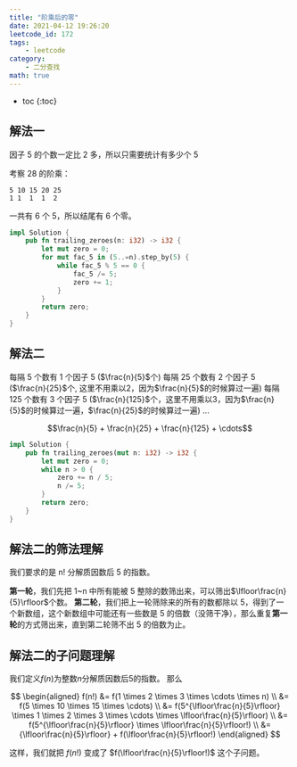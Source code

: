 ```yaml
---
title: "阶乘后的零"
date: 2021-04-12 19:26:20
leetcode_id: 172
tags:
    - leetcode
category:
    - 二分查找
math: true
---
```


* toc
{:toc}

## 解法一

因子 5 的个数一定比 2 多，所以只需要统计有多少个 5

考察 28 的阶乘：
```text
5 10 15 20 25
1 1  1  1  2
```
一共有 6 个 5，所以结尾有 6 个零。

```rust
impl Solution {
    pub fn trailing_zeroes(n: i32) -> i32 {
        let mut zero = 0;
        for mut fac_5 in (5..=n).step_by(5) {
            while fac_5 % 5 == 0 {
                fac_5 /= 5;
                zero += 1;
            }
        }
        return zero;
    }
}
```

## 解法二

每隔 5 个数有 1 个因子 5  ($\frac{n}{5}$个)
每隔 25 个数有 2 个因子 5  ($\frac{n}{25}$个, 这里不用乘以$2$，因为$\frac{n}{5}$的时候算过一遍)
每隔 125 个数有 3 个因子 5  ($\frac{n}{125}$个，这里不用乘以$3$，因为$\frac{n}{5}$的时候算过一遍，$\frac{n}{25}$的时候算过一遍)
...

$$\frac{n}{5} + \frac{n}{25} + \frac{n}{125} + \cdots$$


```rust
impl Solution {
    pub fn trailing_zeroes(mut n: i32) -> i32 {
        let mut zero = 0;
        while n > 0 {
            zero += n / 5;
            n /= 5;
        }
        return zero;
    }
}
```

## 解法二的筛法理解
我们要求的是 n! 分解质因数后 5 的指数。

**第一轮**，我们先把 1~n 中所有能被 5 整除的数筛出来，可以筛出$\lfloor\frac{n}{5}\rfloor$个数。
**第二轮**，我们把上一轮筛除来的所有的数都除以 5，得到了一个新数组，这个新数组中可能还有一些数是 5 的倍数（没筛干净），那么重复**第一轮**的方式筛出来，直到第二轮筛不出 5 的倍数为止。

## 解法二的子问题理解
我们定义$f(n)$为整数$n$分解质因数后$5$的指数。
那么

$$
\begin{aligned}
f(n!) &= f(1 \times 2 \times 3 \times \cdots \times n) \\
&= f(5 \times 10 \times 15 \times \cdots) \\
&= f(5^{\lfloor\frac{n}{5}\rfloor} \times 1 \times 2 \times 3 \times \cdots \times \lfloor\frac{n}{5}\rfloor) \\
&= f(5^{\lfloor\frac{n}{5}\rfloor} \times \lfloor\frac{n}{5}\rfloor!) \\
&= {\lfloor\frac{n}{5}\rfloor} + f(\lfloor\frac{n}{5}\rfloor!)
\end{aligned}
$$

这样，我们就把 $f(n!)$ 变成了 $f(\lfloor\frac{n}{5}\rfloor!)$ 这个子问题。